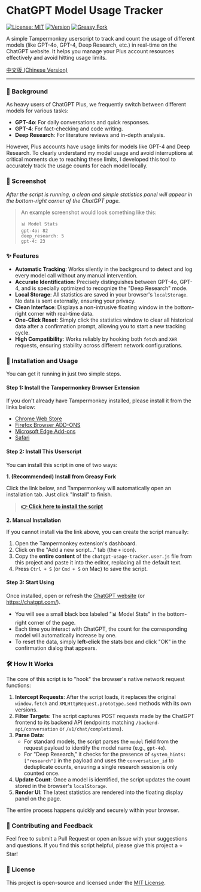 # ChatGPT Model Usage Tracker

[![License: MIT](https://img.shields.io/badge/License-MIT-yellow.svg)](https://opensource.org/licenses/MIT)
[![Version](https://img.shields.io/badge/version-3.1-blue.svg)](https://github.com/your-username/your-repo)
[![Greasy Fork](https://img.shields.io/badge/Greasy_Fork-Install-green.svg)](https://greasyfork.org/en/scripts/541989-chatgpt-model-usage-tracker-ultimate-dr)

A simple Tampermonkey userscript to track and count the usage of different models (like GPT-4o, GPT-4, Deep Research, etc.) in real-time on the ChatGPT website. It helps you manage your Plus account resources effectively and avoid hitting usage limits.

[中文版 (Chinese Version)](./README.md)

---

### 🌟 Background

As heavy users of ChatGPT Plus, we frequently switch between different models for various tasks:
* **GPT-4o**: For daily conversations and quick responses.
* **GPT-4**: For fact-checking and code writing.
* **Deep Research**: For literature reviews and in-depth analysis.

However, Plus accounts have usage limits for models like GPT-4 and Deep Research. To clearly understand my model usage and avoid interruptions at critical moments due to reaching these limits, I developed this tool to accurately track the usage counts for each model locally.

### 🎨 Screenshot

*After the script is running, a clean and simple statistics panel will appear in the bottom-right corner of the ChatGPT page.*

> An example screenshot would look something like this:
> ```
> 📊 Model Stats
> gpt-4o: 82
> deep_research: 5
> gpt-4: 23
> ```

### ✨ Features

* **Automatic Tracking**: Works silently in the background to detect and log every model call without any manual intervention.
* **Accurate Identification**: Precisely distinguishes between GPT-4o, GPT-4, and is specially optimized to recognize the "Deep Research" mode.
* **Local Storage**: All statistics are saved in your browser's `localStorage`. No data is sent externally, ensuring your privacy.
* **Clean Interface**: Displays a non-intrusive floating window in the bottom-right corner with real-time data.
* **One-Click Reset**: Simply click the statistics window to clear all historical data after a confirmation prompt, allowing you to start a new tracking cycle.
* **High Compatibility**: Works reliably by hooking both `fetch` and `XHR` requests, ensuring stability across different network configurations.

### 🚀 Installation and Usage

You can get it running in just two simple steps.

#### Step 1: Install the Tampermonkey Browser Extension

If you don't already have Tampermonkey installed, please install it from the links below:
* [Chrome Web Store](https://chrome.google.com/webstore/detail/tampermonkey/dhdgffkkebhmkfjojejmpbldmpobfkfo)
* [Firefox Browser ADD-ONS](https://addons.mozilla.org/firefox/addon/tampermonkey/)
* [Microsoft Edge Add-ons](https://microsoftedge.microsoft.com/addons/detail/tampermonkey/iikmkjmpaadaobahmlepeloendndfphd)
* [Safari](https://www.tampermonkey.net/?browser=safari)

#### Step 2: Install This Userscript

You can install this script in one of two ways:

**1. (Recommended) Install from Greasy Fork**

Click the link below, and Tampermonkey will automatically open an installation tab. Just click "Install" to finish.
> **[👉 Click here to install the script](https://greasyfork.org/en/scripts/541989-chatgpt-model-usage-tracker-ultimate-dr)**

**2. Manual Installation**

If you cannot install via the link above, you can create the script manually:
1.  Open the Tampermonkey extension's dashboard.
2.  Click on the "Add a new script..." tab (the `+` icon).
3.  Copy the **entire content** of the `chatgpt-usage-tracker.user.js` file from this project and paste it into the editor, replacing all the default text.
4.  Press `Ctrl + S` (or `Cmd + S` on Mac) to save the script.

#### Step 3: Start Using

Once installed, open or refresh the [ChatGPT website](https://chat.openai.com/) (or https://chatgpt.com/).

* You will see a small black box labeled "📊 Model Stats" in the bottom-right corner of the page.
* Each time you interact with ChatGPT, the count for the corresponding model will automatically increase by one.
* To reset the data, simply **left-click** the stats box and click "OK" in the confirmation dialog that appears.

### 🛠️ How It Works

The core of this script is to "hook" the browser's native network request functions:

1.  **Intercept Requests**: After the script loads, it replaces the original `window.fetch` and `XMLHttpRequest.prototype.send` methods with its own versions.
2.  **Filter Targets**: The script captures POST requests made by the ChatGPT frontend to its backend API (endpoints matching `/backend-api/conversation` or `/v1/chat/completions`).
3.  **Parse Data**:
    * For standard models, the script parses the `model` field from the request payload to identify the model name (e.g., `gpt-4o`).
    * For "Deep Research," it checks for the presence of `system_hints: ["research"]` in the payload and uses the `conversation_id` to deduplicate counts, ensuring a single research session is only counted once.
4.  **Update Count**: Once a model is identified, the script updates the count stored in the browser's `localStorage`.
5.  **Render UI**: The latest statistics are rendered into the floating display panel on the page.

The entire process happens quickly and securely within your browser.

### 🤝 Contributing and Feedback

Feel free to submit a Pull Request or open an Issue with your suggestions and questions. If you find this script helpful, please give this project a ⭐ Star!

### 📜 License

This project is open-source and licensed under the [MIT License](LICENSE).
